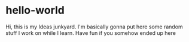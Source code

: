 # hello-world
Hi, this is my Ideas junkyard. I'm basically gonna put here some random stuff I work on while I learn. Have fun if you somehow ended up 
here

